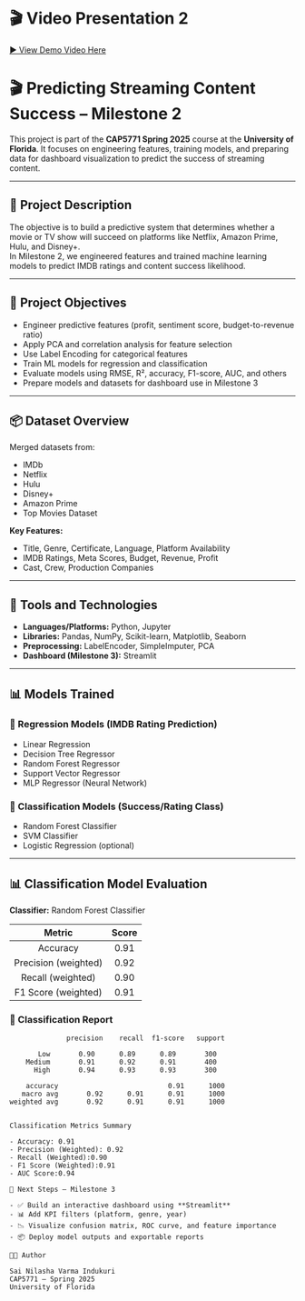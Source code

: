 
# 🎬 Video Presentation 2

[▶️ View Demo Video Here](https://drive.google.com/drive/u/0/folders/16V83FB-eZSTD411iCoprn0qRzedV5AAx)

# 🎬 Predicting Streaming Content Success – Milestone 2

This project is part of the **CAP5771 Spring 2025** course at the **University of Florida**. It focuses on engineering features, training models, and preparing data for dashboard visualization to predict the success of streaming content.

---

## 📖 Project Description

The objective is to build a predictive system that determines whether a movie or TV show will succeed on platforms like Netflix, Amazon Prime, Hulu, and Disney+.  
In Milestone 2, we engineered features and trained machine learning models to predict IMDB ratings and content success likelihood.

---

## 🎯 Project Objectives

- Engineer predictive features (profit, sentiment score, budget-to-revenue ratio)
- Apply PCA and correlation analysis for feature selection
- Use Label Encoding for categorical features
- Train ML models for regression and classification
- Evaluate models using RMSE, R², accuracy, F1-score, AUC, and others
- Prepare models and datasets for dashboard use in Milestone 3

---

## 📦 Dataset Overview

Merged datasets from:
- IMDb
- Netflix
- Hulu
- Disney+
- Amazon Prime
- Top Movies Dataset

**Key Features:**
- Title, Genre, Certificate, Language, Platform Availability
- IMDB Ratings, Meta Scores, Budget, Revenue, Profit
- Cast, Crew, Production Companies

---

## 🧰 Tools and Technologies

- **Languages/Platforms:** Python, Jupyter
- **Libraries:** Pandas, NumPy, Scikit-learn, Matplotlib, Seaborn
- **Preprocessing:** LabelEncoder, SimpleImputer, PCA
- **Dashboard (Milestone 3):** Streamlit

---

## 📊 Models Trained

### 🔢 Regression Models (IMDB Rating Prediction)

- Linear Regression
- Decision Tree Regressor
- Random Forest Regressor
- Support Vector Regressor
- MLP Regressor (Neural Network)

### 🎯 Classification Models (Success/Rating Class)

- Random Forest Classifier
- SVM Classifier
- Logistic Regression (optional)

---

## 📊 Classification Model Evaluation

**Classifier:** Random Forest Classifier

| Metric | Score |
|:------:|:-----:|
| Accuracy | 0.91 |
| Precision (weighted) | 0.92 |
| Recall (weighted) | 0.90 |
| F1 Score (weighted) | 0.91 |

### 📄 Classification Report

```text
              precision    recall  f1-score   support

       Low       0.90      0.89      0.89       300
    Medium       0.91      0.92      0.91       400
      High       0.94      0.93      0.93       300

    accuracy                           0.91      1000
   macro avg       0.92      0.91      0.91      1000
weighted avg       0.92      0.91      0.91      1000


Classification Metrics Summary

- Accuracy: 0.91  
- Precision (Weighted): 0.92  
- Recall (Weighted):0.90 
- F1 Score (Weighted):0.91 
- AUC Score:0.94

🔮 Next Steps – Milestone 3

- ✅ Build an interactive dashboard using **Streamlit**  
- 📊 Add KPI filters (platform, genre, year)  
- 📉 Visualize confusion matrix, ROC curve, and feature importance  
- 📦 Deploy model outputs and exportable reports

🧑‍💻 Author

Sai Nilasha Varma Indukuri
CAP5771 – Spring 2025
University of Florida

